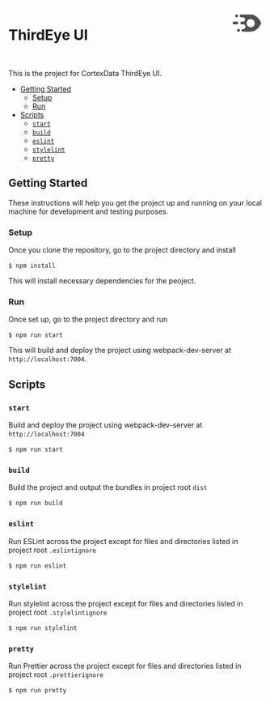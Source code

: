 <img align="right" width="65" height="65" src="./src/public/thirdeye-512x512.png">

# ThirdEye UI

<br/>

This is the project for CortexData ThirdEye UI.

-   [Getting Started](#getting-started)
    -   [Setup](#setup)
    -   [Run](#run)
-   [Scripts](#scripts)
    -   [`start`](#start)
    -   [`build`](#build)
    -   [`eslint`](#eslint)
    -   [`stylelint`](#stylelint)
    -   [`pretty`](#pretty)

## Getting Started

These instructions will help you get the project up and running on your local machine for development and testing purposes.

### Setup

Once you clone the repository, go to the project directory and install

```
$ npm install
```

This will install necessary dependencies for the peoject.

### Run

Once set up, go to the project directory and run

```
$ npm run start
```

This will build and deploy the project using webpack-dev-server at `http://localhost:7004`.

## Scripts

### `start`

Build and deploy the project using webpack-dev-server at `http://localhost:7004`

```
$ npm run start
```

### `build`

Build the project and output the bundles in project root `dist`

```
$ npm run build
```

### `eslint`

Run ESLint across the project except for files and directories listed in project root `.eslintignore`

```
$ npm run eslint
```

### `stylelint`

Run stylelint across the project except for files and directories listed in project root `.stylelintignore`

```
$ npm run stylelint
```

### `pretty`

Run Prettier across the project except for files and directories listed in project root `.prettierignore`

```
$ npm run pretty
```
